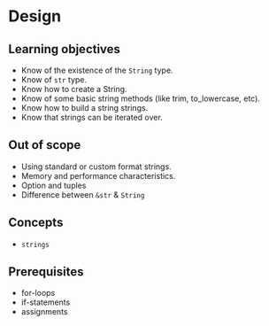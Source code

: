 # Design

## Learning objectives

- Know of the existence of the `String` type.
- Know of `str` type.
- Know how to create a String.
- Know of some basic string methods (like trim, to_lowercase, etc).
- Know how to build a string strings.
- Know that strings can be iterated over.

## Out of scope

- Using standard or custom format strings.
- Memory and performance characteristics.
- Option and tuples
- Difference between `&str` & `String`


## Concepts

- `strings`

## Prerequisites

- for-loops
- if-statements
- assignments
